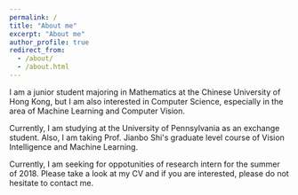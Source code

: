 ```yaml
---
permalink: /
title: "About me"
excerpt: "About me"
author_profile: true
redirect_from: 
  - /about/
  - /about.html
---
```


I am a junior student majoring in Mathematics at the Chinese University of Hong Kong, but I am also interested in Computer Science, especially in the area of Machine Learning and Computer Vision.

Currently, I am studying at the University of Pennsylvania as an exchange student. Also, I am taking Prof. Jianbo Shi's graduate level course of Vision Intelligence and Machine Learning.

Currently, I am seeking for oppotunities of research intern for the summer of 2018. Please take a look at my CV and if you are interested, please do not hesitate to contact me.

